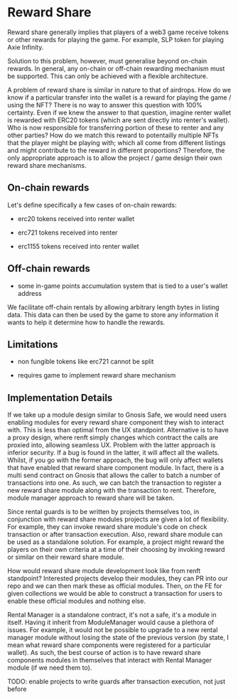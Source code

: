 # Reward Share

Reward share generally implies that players of a web3 game receive tokens or
other rewards for playing the game. For example, SLP token for playing Axie
Infinity.

Solution to this problem, however, must generalise beyond on-chain rewards. In
general, any on-chain or off-chain rewarding mechanism must be supported. This
can only be achieved with a flexible architecture.

A problem of reward share is similar in nature to that of airdrops. How do we
know if a particular transfer into the wallet is a reward for playing the game /
using the NFT? There is no way to answer this question with 100% certainty. Even
if we knew the answer to that question, imagine renter wallet is rewarded with
ERC20 tokens (which are sent directly into renter's wallet). Who is now
responsible for transferring portion of these to renter and any other parties?
How do we match this reward to potentailly multiple NFTs that the player might
be playing with; which all come from different listings and might contribute to
the reward in different proportions? Therefore, the only appropriate approach is
to allow the project / game design their own reward share mechanisms.

## On-chain rewards

Let's define specifically a few cases of on-chain rewards:

- erc20 tokens received into renter wallet

- erc721 tokens received into renter

- erc1155 tokens received into renter wallet

## Off-chain rewards

- some in-game points accumulation system that is tied to a user's wallet
  address

We facilitate off-chain rentals by allowing arbitrary length bytes in listing
data. This data can then be used by the game to store any information it wants
to help it determine how to handle the rewards.

## Limitations

- non fungible tokens like erc721 cannot be split

- requires game to implement reward share mechanism

## Implementation Details

If we take up a module design similar to Gnosis Safe, we would need users
enabling modules for every reward share component they wish to interact with.
This is less than optimal from the UX standpoint. Alternative is to have a proxy
design, where renft simply changes which contract the calls are proxied into,
allowing seamless UX. Problem with the latter approach is inferior security. If
a bug is found in the latter, it will affect all the wallets. Whilst, if you go
with the former approach, the bug will only affect wallets that have enabled
that reward share component module. In fact, there is a multi send contract on
Gnosis that allows the caller to batch a number of transactions into one. As
such, we can batch the transaction to register a new reward share module along
with the transaction to rent. Therefore, module manager approach to reward share
will be taken.

Since rental guards is to be written by projects themselves too, in conjunction
with reward share modules projects are given a lot of flexibility. For example,
they can invoke reward share module's code on check transaction or after
transaction execution. Also, reward share module can be used as a standalone
solution. For example, a project might reward the players on their own criteria
at a time of their choosing by invoking reward or similar on their reward share
module.

How would reward share module development look like from renft standpoint?
Interested projects develop their modules, they can PR into our repo and we can
then mark these as official modules. Then, on the FE for given collections we
would be able to construct a transaction for users to enable these official
modules and nothing else.

Rental Manager is a standalone contract, it's not a safe, it's a module in
itself. Having it inherit from ModuleManager would cause a plethora of issues.
For example, it would not be possible to upgrade to a new rental manager module
without losing the state of the previous version (by state, I mean what reward
share components were registered for a particular wallet). As such, the best
course of action is to have reward share components modules in themselves that
interact with Rental Manager module (if we need them to).

TODO: enable projects to write guards after transaction execution, not just
before
